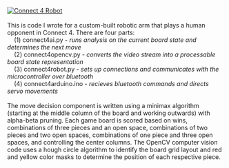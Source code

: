 [![Connect 4 Robot](http://img.youtube.com/vi/lbCc1O47Izo/0.jpg)](http://www.youtube.com/watch?v=lbCc1O47Izo "Connect 4 Robot")
\
\
This is code I wrote for a custom-built robotic arm that plays a human opponent in Connect 4. There are four parts:\
&nbsp;&nbsp;&nbsp;&nbsp;(1) connect4ai.py - *runs analysis on the current board state and determines the next move*\
&nbsp;&nbsp;&nbsp;&nbsp;(2) connect4opencv.py - *converts the video stream into a processable board state representation*\
&nbsp;&nbsp;&nbsp;&nbsp;(3) connect4robot.py - *sets up connections and communicates with the microcontroller over bluetooth*\
&nbsp;&nbsp;&nbsp;&nbsp;(4) connect4arduino.ino - *recieves bluetooth commands and directs servo movements*\
\
The move decision component is written using a minimax algorithm (starting at the middle column of the board and working outwards) with alpha-beta pruning. Each game board is scored based on wins, combinations of three pieces and an open space, combinations of two pieces and two open spaces, combinations of one piece and three open spaces, and controlling the center columns. The OpenCV computer vision code uses a hough circle algorithm to identify the board grid layout and red and yellow color masks to determine the position of each respective piece.

